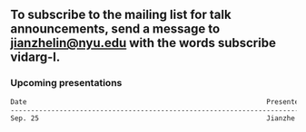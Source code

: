 ## To subscribe to the mailing list for talk announcements, send a message to **<jianzhelin@nyu.edu>** with the words subscribe vidarg-l. 
### Upcoming presentations
```markdown 
Date                                                           Presenter                              Paper or topic
--------------------------------------------------------------------------------------------------------------------------
Sep. 25                                                        Jianzhe Lin                             Multi-Object Tracking
                                                                                                       Simple Online and Realtime Tracking with a Deep Association Metric[link](https://arxiv.org/abs/1703.07402)

```
